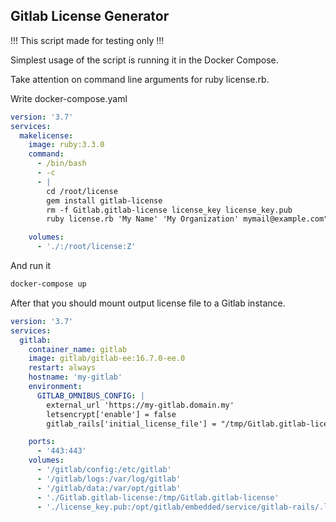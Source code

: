 ## Gitlab License Generator

!!! This script made for testing only !!!

Simplest usage of the script is running it in the Docker Compose.

Take attention on command line arguments for ruby license.rb.

Write docker-compose.yaml
```yaml
version: '3.7'
services:
  makelicense:
    image: ruby:3.3.0
    command:
      - /bin/bash
      - -c
      - |
        cd /root/license
        gem install gitlab-license
        rm -f Gitlab.gitlab-license license_key license_key.pub
        ruby license.rb 'My Name' 'My Organization' mymail@example.com"

    volumes:
      - './:/root/license:Z'
```

And run it
```sh
docker-compose up
```

After that you should mount output license file to a Gitlab instance.

```yaml
version: '3.7'
services:
  gitlab:
    container_name: gitlab
    image: gitlab/gitlab-ee:16.7.0-ee.0
    restart: always
    hostname: 'my-gitlab'
    environment:
      GITLAB_OMNIBUS_CONFIG: |
        external_url 'https://my-gitlab.domain.my'
        letsencrypt['enable'] = false
        gitlab_rails['initial_license_file'] = "/tmp/Gitlab.gitlab-license"

    ports:
      - '443:443'
    volumes:
      - '/gitlab/config:/etc/gitlab'
      - '/gitlab/logs:/var/log/gitlab'
      - '/gitlab/data:/var/opt/gitlab'
      - './Gitlab.gitlab-license:/tmp/Gitlab.gitlab-license'
      - './license_key.pub:/opt/gitlab/embedded/service/gitlab-rails/.license_encryption_key.pub'
```
